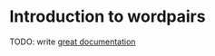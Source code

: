 # Introduction to wordpairs

TODO: write [great documentation](http://jacobian.org/writing/what-to-write/)

